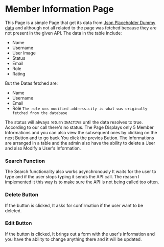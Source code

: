 # Member Information Page

This Page is a simple Page that get its data from [Json Placeholder Dummy data](https://jsonplaceholder.typicode.com/users) and although not all related to the page was fetched because they are not present in the given API.
The data in the table include:

- Name
- Username
- User Image
- Status
- Email
- Role
- Rating

But the Datas fetched are:

- Name
- Username
- Email
- Role `The role was modified address.city is what was originally fetched from the database`

The status will always return `INACTIVE` until the data resolves to true. According to our call there's no status.
The Page Displays only 5 Member Informations and you can also view the subsequent ones by clicking on the next Button and to go back You click the previos Button.
The Informations are arranged in a table and the admin also have the ability to delete a User and also Modify a User's Information.

### Search Function

The Search functionality also works asynchronously
It waits for the user to type and if the user stops typing it sends the API call. The reason I implemented it this way is to make sure the API is not being called too often.

### Delete Button

If the button is clicked, It asks for confirmation if the user want to be deleted.

### Edit Button

If the button is clicked, It brings out a form with the user's information and you have the ability to change anything there and it will be updated.
